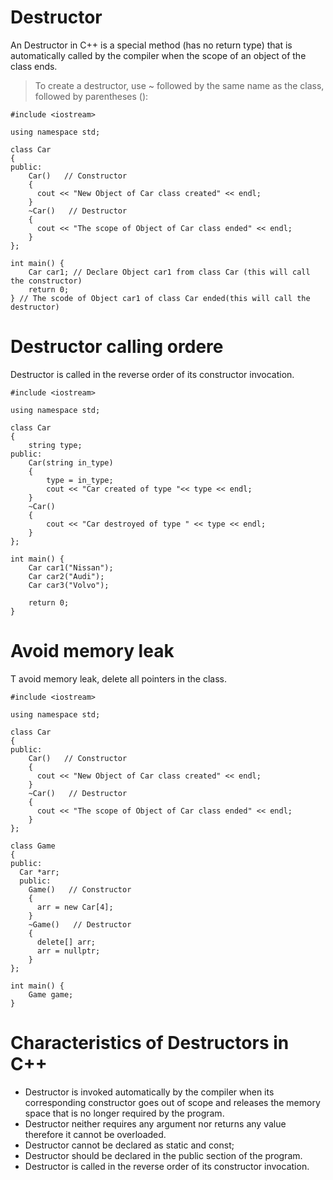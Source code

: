 # Destructor
An Destructor in C++ is a special method (has no return type) that is automatically called by the compiler when the scope of an object of the class ends. 

> To create a destructor, use ~ followed by the same name as the class, followed by parentheses ():

```
#include <iostream>

using namespace std;

class Car
{
public:
    Car()   // Constructor
    {
      cout << "New Object of Car class created" << endl;
    }
    ~Car()   // Destructor
    {
      cout << "The scope of Object of Car class ended" << endl;
    }
};

int main() {
    Car car1; // Declare Object car1 from class Car (this will call the constructor)
    return 0;
} // The scode of Object car1 of class Car ended(this will call the destructor)

```

# Destructor calling ordere
Destructor is called in the reverse order of its constructor invocation.
```
#include <iostream>

using namespace std;

class Car
{
    string type;
public:
    Car(string in_type)
    {
        type = in_type;
        cout << "Car created of type "<< type << endl;
    }
    ~Car()
    {
        cout << "Car destroyed of type " << type << endl;
    }
};

int main() {
    Car car1("Nissan"); 
    Car car2("Audi"); 
    Car car3("Volvo"); 
    
    return 0;
}
```

# Avoid memory leak
T avoid memory leak, delete all pointers in the class.

```
#include <iostream>

using namespace std;

class Car
{
public:
    Car()   // Constructor
    {
      cout << "New Object of Car class created" << endl;
    }
    ~Car()   // Destructor
    {
      cout << "The scope of Object of Car class ended" << endl;
    }
};

class Game
{
public:
  Car *arr;
  public:
    Game()   // Constructor
    {
      arr = new Car[4];
    }
    ~Game()   // Destructor
    {
      delete[] arr;
      arr = nullptr;
    }
};

int main() {
    Game game;
}
```

# Characteristics of Destructors in C++

- Destructor is invoked automatically by the compiler when its corresponding constructor goes out of scope and releases the memory space that is no longer required by the program.
- Destructor neither requires any argument nor returns any value therefore it cannot be overloaded.
- Destructor  cannot be declared as static and const;
- Destructor should be declared in the public section of the program.
- Destructor is called in the reverse order of its constructor invocation.